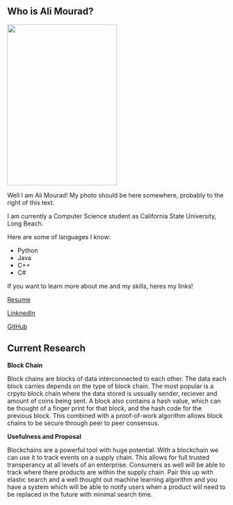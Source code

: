 ## Who is Ali Mourad?
<img src="https://user-images.githubusercontent.com/47038179/131779086-994a39e5-aaab-4be4-944d-32e149be6e28.PNG" height="370" width="252" class="right">

Well I am Ali Mourad! My photo should be here somewhere, probably to the right of this text.<br />



I am currently a Computer Science student as California State University, Long Beach.

Here are some of languages I know:               
<ul>
  <li>Python</li>
  <li>Java</li>
  <li>C++</li>
  <li>C#</li>
</ul>
If you want to learn more about me and my skills, heres my links!
  
 <a href="https://github.com/AliMouradd/MyProfile/files/7102512/Ali_resume2.pdf">Resume</a>
 
 [LinknedIn](https://www.linkedin.com/in/ali-mourad/)
 
 [GitHub](https://github.com/AliMouradd)



## Current Research

**Block Chain**

Block chains are blocks of data interconnected to each other. The data each block carries depends on the type of
block chain. The most popular is a crpyto block chain where the data stored is ussually sender, reciever and amount
of coins being sent. A block also contains a hash value, which can be thought of a finger print for that block, and the
hash code for the previous block. This combined with a proof-of-work algorithm allows block chains to be secure through peer
to peer consensus.

**Usefulness and Proposal**

Blockchains are a powerful tool with huge potential. With a blockchain we can use it to track events on a supply chain.
This allows for full trusted transperancy at all levels of an enterprise. Consumers as well will be able to track where
there products are within the supply chain. Pair this up with elastic search and a well thought out machine learning algorithm
and you have a system which will be able to notify users when a product will need to be replaced in the future with minimal
search time.
